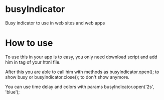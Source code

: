 # busyIndicator
Busy indicator to use in web sites and web apps


# How to use
To use this in your app is to easy, you only need download script and add him in tag <head> of your html file.
<script src="js/busyIndicator.js"></script>

After this you are able to call him with methods as busyIndicator.open(); to show busy or busyIndicator.close(); to don't show anymore.

You can use time delay and colors with params
busyIndicator.open('2s', 'blue');
